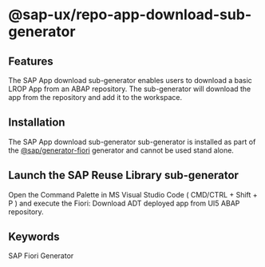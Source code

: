 # @sap-ux/repo-app-download-sub-generator

## Features

The SAP App download sub-generator enables users to download a basic LROP App from an ABAP repository. The sub-generator will download the app from the repository and add it to the workspace.

## Installation

The SAP App download sub-generator  sub-generator is installed as part of the [@sap/generator-fiori](https://www.npmjs.com/package/@sap/generator-fiori) generator and cannot be used stand alone.

## Launch the SAP Reuse Library sub-generator

Open the Command Palette in MS Visual Studio Code ( CMD/CTRL + Shift + P ) and execute the Fiori: Download ADT deployed app from UI5 ABAP repository.

## Keywords
SAP Fiori Generator
